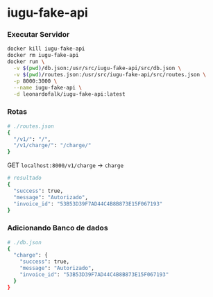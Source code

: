 # iugu-fake-api

### Executar Servidor

```bash
docker kill iugu-fake-api
docker rm iugu-fake-api
docker run \
  -v $(pwd)/db.json:/usr/src/iugu-fake-api/src/db.json \
  -v $(pwd)/routes.json:/usr/src/iugu-fake-api/src/routes.json \
  -p 8000:3000 \
  --name iugu-fake-api \
  -d leonardofalk/iugu-fake-api:latest
```

### Rotas

```bash
# ./routes.json
{
  "/v1/": "/",
  "/v1/charge/": "/charge/"
}
```

GET `localhost:8000/v1/charge` -> `charge`
```bash
# resultado
{
  "success": true,
  "message": "Autorizado",
  "invoice_id": "53B53D39F7AD44C4B8B873E15F067193"
}
```

### Adicionando Banco de dados

```bash
# ./db.json
{
  "charge": {
    "success": true,
    "message": "Autorizado",
    "invoice_id": "53B53D39F7AD44C4B8B873E15F067193"
  }
}
```
